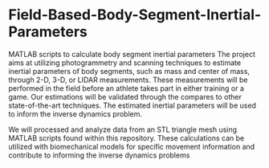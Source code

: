 # Field-Based-Body-Segment-Inertial-Parameters
MATLAB scripts to calculate body segment inertial parameters
The project aims at utilizing photogrammetry and scanning techniques to estimate inertial parameters of body segments, such as mass and center of mass, through 2-D, 3-D, or LIDAR measurements. These measurements will be performed in the field before an athlete takes part in either training or a game. Our estimations will be validated through the compares to other state-of-the-art techniques. The estimated inertial parameters will be used to inform the inverse dynamics problem. 

We will processed and analyze data from an STL triangle mesh using MATLAB scripts found within this repository. These calculations can be utilized with biomechanical models for specific movement information and contribute to informing the inverse dynamics problems
